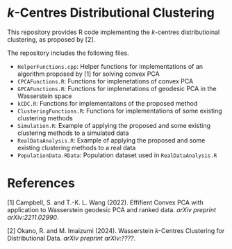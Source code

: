 # _k_-Centres Distributional Clustering 
This repository provides R code implementing the _k_-centres distributioinal clustering, as proposed by [2]. 

The repository includes the following files.
- `HelperFunctions.cpp`: Helper functions for implementations of an algorithm proposed by [1] for solving convex PCA
- `CPCAFunctions.R`: Functions for implenetations of convex PCA 
- `GPCAFunctions.R`: Functions for implenetations of geodesic PCA in the Wasserstein space
- `kCDC.R`: Functions for implementaitons of the proposed method
- `ClusteringFunctions.R`: Functions for implementations of some existing clustering methods
- `Simulation.R`: Example of applying the proposed and some existing clustering methods to a simulated data
- `RealDataAnalysis.R`: Example of applying the proposed and some existing clustering methods to a real data
- `PopulationData.RData`: Population dataset used in `RealDataAnalysis.R`

# References
[1] Campbell, S. and T.-K. L. Wang (2022). Effifient Convex PCA with application to Wasserstein geodesic PCA and ranked data. _arXiv preprint arXiv:2211.02990_.

[2] Okano, R. and M. Imaizumi (2024). Wasserstein _k_-Centres Clustering for Distributional Data. _arXiv preprint arXiv:????_.




